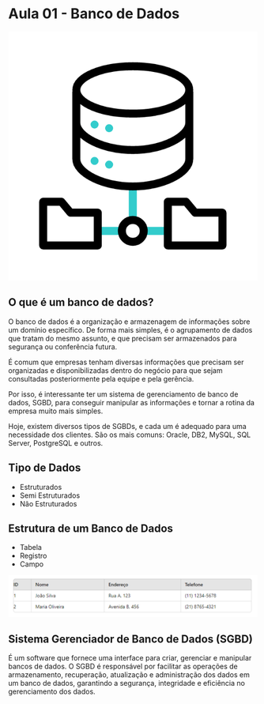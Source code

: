 # Aula 01 - Banco de Dados

![alt text](9872469.gif)

## O que é um banco de dados?

O banco de dados é a organização e armazenagem de informações sobre um domínio específico. De forma mais simples, é o agrupamento de dados que tratam do mesmo assunto, e que precisam ser armazenados para segurança ou conferência futura. 

É comum que empresas tenham diversas informações que precisam ser organizadas e disponibilizadas dentro do negócio para que sejam consultadas posteriormente pela equipe e pela gerência.

Por isso, é interessante ter um sistema de gerenciamento de banco de dados, SGBD, para conseguir manipular as informações e tornar a rotina da empresa muito mais simples.

Hoje, existem diversos tipos de SGBDs, e cada um é adequado para uma necessidade dos clientes. São os mais comuns: Oracle, DB2, MySQL, SQL Server, PostgreSQL e outros.

## Tipo de Dados

- Estruturados
- Semi Estruturados
- Não Estruturados

 ## Estrutura de um Banco de Dados

- Tabela	
- Registro
- Campo

![alt text](image.png)


## Sistema Gerenciador de Banco de Dados (SGBD)

É um software que fornece uma interface para criar, gerenciar e manipular bancos de dados. O SGBD é responsável por facilitar as operações de armazenamento, recuperação, atualização e administração dos dados em um banco de dados, garantindo a segurança, integridade e eficiência no gerenciamento dos dados.

 
